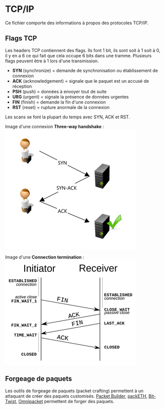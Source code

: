 # TCP/IP

Ce fichier comporte des informations à propos des protocoles TCP/IP.

## Flags TCP

Les headers TCP contiennent des flags. Ils font 1 bit, ils sont soit à 1 soit à 0, il y en a 6 ce qui fait que cela occupe 6 bits dans une tramme. Plusieurs flags peuvent être à 1 lors d'une transmission.

* **SYN** (synchronize) = demande de synchronisation ou établissement de connexion
* **ACK** (acknowledgement) = signale que le paquet est un accusé de réception
* **PSH** (push) = données à envoyer tout de suite
* **URG** (urgent) = signale la présence de données urgentes
* **FIN** (finish) = demande la fin d'une connexion
* **RST** (reset) = rupture anormale de la connexion

Les scans se font la plupart du temps avec SYN, ACK et RST.

Image d'une connexion **Three-way handshake** :  
![Three way handshake](../.images/ceh_3_way_handshake.png "Three way handshake")  

Image d'une **Connection termination** :  
![Connection termination](../.images/ceh_connection_termination.png "Connection termination")  

## Forgeage de paquets

Les outils de forgeage de paquets (packet crafting) permettent à un attaquant de créer des paquets customisés. [Packet Builder](https://www.colasoft.com/packet_builder), [packETH](http://packeth.sourceforge.net/packeth/Home.html), [Bit-Twist](http://bittwist.sourceforge.net), [Omnipacket](https://omnipacket.com) permettent de forger des paquets.